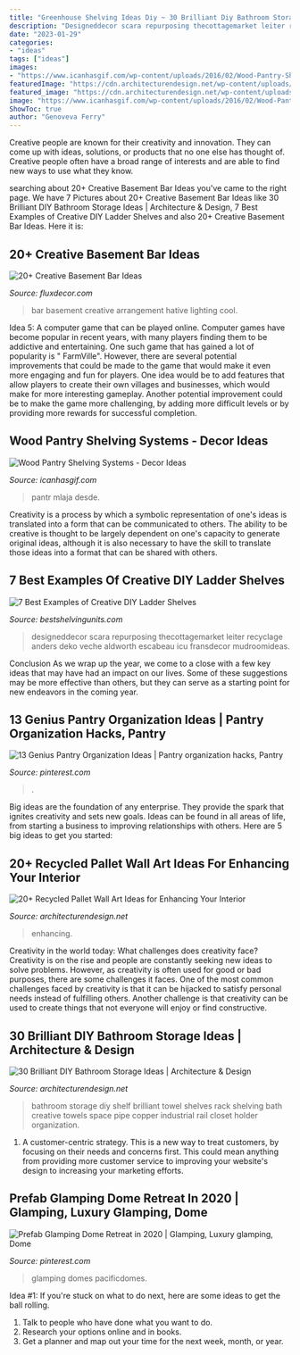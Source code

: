 ```yaml
---
title: "Greenhouse Shelving Ideas Diy ~ 30 Brilliant Diy Bathroom Storage Ideas"
description: "Designeddecor scara repurposing thecottagemarket leiter recyclage anders deko veche aldworth escabeau icu fransdecor mudroomideas"
date: "2023-01-29"
categories:
- "ideas"
tags: ["ideas"]
images:
- "https://www.icanhasgif.com/wp-content/uploads/2016/02/Wood-Pantry-Shelving-Systems.jpg"
featuredImage: "https://cdn.architecturendesign.net/wp-content/uploads/2015/06/AD-Pallet-Wall-Art-3.jpg"
featured_image: "https://cdn.architecturendesign.net/wp-content/uploads/2015/06/AD-Pallet-Wall-Art-3.jpg"
image: "https://www.icanhasgif.com/wp-content/uploads/2016/02/Wood-Pantry-Shelving-Systems.jpg"
ShowToc: true
author: "Genoveva Ferry"
---
```



Creative people are known for their creativity and innovation. They can come up with ideas, solutions, or products that no one else has thought of. Creative people often have a broad range of interests and are able to find new ways to use what they know.

	

		
searching about 20+ Creative Basement Bar Ideas you've came to the right page. We have 7 Pictures about 20+ Creative Basement Bar Ideas like 30 Brilliant DIY Bathroom Storage Ideas | Architecture &amp; Design, 7 Best Examples of Creative DIY Ladder Shelves and also 20+ Creative Basement Bar Ideas. Here it is:
		
    
## 20+ Creative Basement Bar Ideas

<img loading=lazy src="http://fluxdecor.com/wp-content/uploads/2014/05/basement-bar-ideas/13-wall-arrangement.jpg" onerror="this.onerror=null;this.src='https://tse2.mm.bing.net/th?id=OIP.cFNCNa6iVc-TO7xSlDm1QQHaJ3&amp;pid=15.1';" alt="20+ Creative Basement Bar Ideas">

_Source: fluxdecor.com_

>bar basement creative arrangement hative lighting cool. 

	

Idea 5: A computer game that can be played online.
Computer games have become popular in recent years, with many players finding them to be addictive and entertaining. One such game that has gained a lot of popularity is " FarmVille". However, there are several potential improvements that could be made to the game that would make it even more engaging and fun for players. One idea would be to add features that allow players to create their own villages and businesses, which would make for more interesting gameplay. Another potential improvement could be to make the game more challenging, by adding more difficult levels or by providing more rewards for successful completion.

    
## Wood Pantry Shelving Systems - Decor Ideas

<img loading=lazy src="https://www.icanhasgif.com/wp-content/uploads/2016/02/Wood-Pantry-Shelving-Systems.jpg" onerror="this.onerror=null;this.src='https://tse4.mm.bing.net/th?id=OIP.qLe9Htws5rrBHWGiwHcCygHaLI&amp;pid=15.1';" alt="Wood Pantry Shelving Systems - Decor Ideas">

_Source: icanhasgif.com_

>pantr mlaja desde. 

	

Creativity is a process by which a symbolic representation of one's ideas is translated into a form that can be communicated to others. The ability to be creative is thought to be largely dependent on one's capacity to generate original ideas, although it is also necessary to have the skill to translate those ideas into a format that can be shared with others.

    
## 7 Best Examples Of Creative DIY Ladder Shelves

<img loading=lazy src="https://bestshelvingunits.com/wp-content/uploads/2017/01/Diy_rustic_ladder_shelf.jpg" onerror="this.onerror=null;this.src='https://tse3.mm.bing.net/th?id=OIP.4GnDH4JR1YnQBHxCSFeuzwHaMT&amp;pid=15.1';" alt="7 Best Examples of Creative DIY Ladder Shelves">

_Source: bestshelvingunits.com_

>designeddecor scara repurposing thecottagemarket leiter recyclage anders deko veche aldworth escabeau icu fransdecor mudroomideas. 

	

Conclusion
As we wrap up the year, we come to a close with a few key ideas that may have had an impact on our lives. Some of these suggestions may be more effective than others, but they can serve as a starting point for new endeavors in the coming year.

    
## 13 Genius Pantry Organization Ideas | Pantry Organization Hacks, Pantry

<img loading=lazy src="https://i.pinimg.com/736x/98/3c/6a/983c6aebfa14b4f3563984557c7ff9d6.jpg" onerror="this.onerror=null;this.src='https://tse3.mm.bing.net/th?id=OIP.YhYn1EBa1FAaQyfEsI53gQHaNH&amp;pid=15.1';" alt="13 Genius Pantry Organization Ideas | Pantry organization hacks, Pantry">

_Source: pinterest.com_

>. 

	

Big ideas are the foundation of any enterprise. They provide the spark that ignites creativity and sets new goals. Ideas can be found in all areas of life, from starting a business to improving relationships with others. Here are 5 big ideas to get you started:

    
## 20+ Recycled Pallet Wall Art Ideas For Enhancing Your Interior

<img loading=lazy src="https://cdn.architecturendesign.net/wp-content/uploads/2015/06/AD-Pallet-Wall-Art-3.jpg" onerror="this.onerror=null;this.src='https://tse2.mm.bing.net/th?id=OIP.aqv6cNnEDFre0O4e9gOsKwHaMZ&amp;pid=15.1';" alt="20+ Recycled Pallet Wall Art Ideas for Enhancing Your Interior">

_Source: architecturendesign.net_

>enhancing. 

	

Creativity in the world today: What challenges does creativity face?
Creativity is on the rise and people are constantly seeking new ideas to solve problems. However, as creativity is often used for good or bad purposes, there are some challenges it faces. One of the most common challenges faced by creativity is that it can be hijacked to satisfy personal needs instead of fulfilling others. Another challenge is that creativity can be used to create things that not everyone will enjoy or find constructive.

    
## 30 Brilliant DIY Bathroom Storage Ideas | Architecture &amp; Design

<img loading=lazy src="http://cdn.architecturendesign.net/wp-content/uploads/2014/08/diy-bathroom-storage-ideas-7.jpg" onerror="this.onerror=null;this.src='https://tse1.mm.bing.net/th?id=OIP.SWMV8u34vxFvanTNIgEJhQHaNK&amp;pid=15.1';" alt="30 Brilliant DIY Bathroom Storage Ideas | Architecture &amp; Design">

_Source: architecturendesign.net_

>bathroom storage diy shelf brilliant towel shelves rack shelving bath creative towels space pipe copper industrial rail closet holder organization. 

	

1. A customer-centric strategy. This is a new way to treat customers, by focusing on their needs and concerns first. This could mean anything from providing more customer service to improving your website's design to increasing your marketing efforts.

    
## Prefab Glamping Dome Retreat In 2020 | Glamping, Luxury Glamping, Dome

<img loading=lazy src="https://i.pinimg.com/736x/01/bc/74/01bc74f61e274361d507ffb33b97356f.jpg" onerror="this.onerror=null;this.src='https://tse4.mm.bing.net/th?id=OIP.ZfFT33y_wP54gz1QWUs0LwHaJ3&amp;pid=15.1';" alt="Prefab Glamping Dome Retreat in 2020 | Glamping, Luxury glamping, Dome">

_Source: pinterest.com_

>glamping domes pacificdomes. 

	

Idea #1:
If you're stuck on what to do next, here are some ideas to get the ball rolling.
1. Talk to people who have done what you want to do.
2. Research your options online and in books.
3. Get a planner and map out your time for the next week, month, or year.

